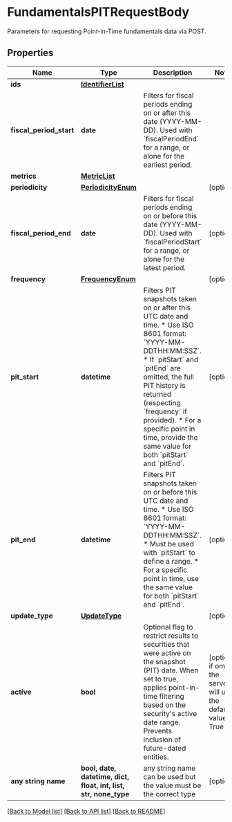 # FundamentalsPITRequestBody

Parameters for requesting Point-in-Time fundamentals data via POST.

## Properties
Name | Type | Description | Notes
------------ | ------------- | ------------- | -------------
**ids** | [**IdentifierList**](IdentifierList.md) |  | 
**fiscal_period_start** | **date** | Filters for fiscal periods ending on or after this date (YYYY-MM-DD). Used with &#x60;fiscalPeriodEnd&#x60; for a range, or alone for the earliest period. | 
**metrics** | [**MetricList**](MetricList.md) |  | 
**periodicity** | [**PeriodicityEnum**](PeriodicityEnum.md) |  | [optional] 
**fiscal_period_end** | **date** | Filters for fiscal periods ending on or before this date (YYYY-MM-DD). Used with &#x60;fiscalPeriodStart&#x60; for a range, or alone for the latest period. | [optional] 
**frequency** | [**FrequencyEnum**](FrequencyEnum.md) |  | [optional] 
**pit_start** | **datetime** | Filters PIT snapshots taken on or after this UTC date and time. * Use ISO 8601 format: &#x60;YYYY-MM-DDTHH:MM:SSZ&#x60;. * If &#x60;pitStart&#x60; and &#x60;pitEnd&#x60; are omitted, the full PIT history is returned (respecting &#x60;frequency&#x60; if provided). * For a specific point in time, provide the same value for both &#x60;pitStart&#x60; and &#x60;pitEnd&#x60;.  | [optional] 
**pit_end** | **datetime** | Filters PIT snapshots taken on or before this UTC date and time. * Use ISO 8601 format: &#x60;YYYY-MM-DDTHH:MM:SSZ&#x60;. * Must be used with &#x60;pitStart&#x60; to define a range. * For a specific point in time, use the same value for both &#x60;pitStart&#x60; and &#x60;pitEnd&#x60;.  | [optional] 
**update_type** | [**UpdateType**](UpdateType.md) |  | [optional] 
**active** | **bool** | Optional flag to restrict results to securities that were active on the snapshot (PIT) date.  When set to true, applies point-in-time filtering based on the security&#39;s active date range. Prevents inclusion of future-dated entities. | [optional]  if omitted the server will use the default value of True
**any string name** | **bool, date, datetime, dict, float, int, list, str, none_type** | any string name can be used but the value must be the correct type | [optional]

[[Back to Model list]](../README.md#documentation-for-models) [[Back to API list]](../README.md#documentation-for-api-endpoints) [[Back to README]](../README.md)


